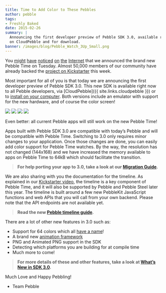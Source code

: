 ```yaml
---
title: Time to Add Color to These Pebbles
author: pebble
tags:
- Freshly Baked
date: 2015-02-26
summary: |
  Announcing the first developer preview of Pebble SDK 3.0, available right now
  on CloudPebble and for download.
banner: /images/blog/Pebble_Watch_3Up_Small.png
---
```


You [might](https://www.kickstarter.com/blog/six-hours-in-pebble-time) [have](http://techcrunch.com/2015/02/24/pebble-smashes-through-6-5m-on-kickstarter-in-half-a-day/) [noticed](http://www.cnn.com/videos/tech/2015/02/25/ns-pebble-time-smartwatch-ceo.cnn) [on](http://www.cnbc.com/id/102455422) [the](http://www.theverge.com/2015/2/24/8091175/pebble-time-watch-wearable-platform-eric-migicovsky-interview) [Internet](http://www.reddit.com/r/IAmA/comments/2x5aj4/were_eric_migicovsky_the_creators_of_pebble_time/) that we announced the brand new Pebble Time on Tuesday. Almost 50,000 members of our community have already backed the [project on Kickstarter](https://www.kickstarter.com/projects/597507018/pebble-time-awesome-smartwatch-no-compromises) this week.

Most important for all of you is that today we are announcing the first developer preview of Pebble SDK 3.0. This new SDK is available right now to all Pebble developers, via [CloudPebble]({{ site.links.cloudpebble }}) or to [install on your computer](/sdk/download/). Both versions include an emulator with support for the new hardware, and of course the color screen!



<div class="image-list">
  <img src="{{ site.asset_path }}/images/blog/fill-up.gif">
  <img src="{{ site.asset_path }}/images/blog/test7.png">
  <img src="{{ site.asset_path }}/images/blog/isotime.gif">
  <img src="{{ site.asset_path }}/images/blog/block-world.gif">
</div>
<p></p>

Even better: all current Pebble apps will still work on the new Pebble Time!

Apps built with Pebble SDK 3.0 are compatible with today’s Pebble and will be compatible with Pebble Time. Switching to 3.0 only requires minor changes to your application. Once those changes are done, you can easily add color support for Pebble Time watches. By the way, the resolution has not changed (144x168) and we have increased the memory available to apps on Pebble Time to 64kB which should facilitate the transition.

> **For help porting your app to 3.0, take a look at our [Migration Guide](/sdk/migration-guide/).**

We are also sharing with you the documentation for the timeline. As explained in our [Kickstarter video](https://d2pq0u4uni88oo.cloudfront.net/assets/003/333/414/b0eadb909090b2df2b6a5b7a54a900d1_h264_high.mp4), the timeline is a key component of Pebble Time, and it will also be supported by Pebble and Pebble Steel later this year. The timeline is built around a few new PebbleKit JavaScript functions and web APIs that you will call from your own backend. Please note that the API endpoints are not available yet.

> **Read the new [Pebble timeline guide](/guides/pebble-timeline/).**

There are a lot of other new features in 3.0 such as:

+ Support for 64 colors which all [have a name](/tools/color-picker/)!
+ A brand new [animation framework](``Animation``)
+ PNG and Animated PNG support in the SDK
+ Detecting which platforms you are building for at compile time
+ Much more to come!

> **For more details of these and other features, take a look at [What’s New in SDK 3.0](/sdk/whats-new/).**

Much Love and Happy Pebbling!
 - Team Pebble
